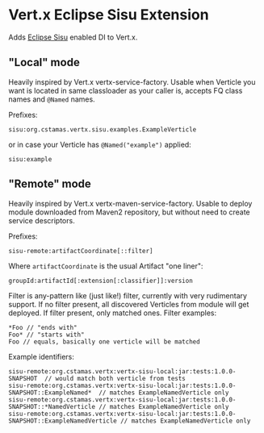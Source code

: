 # Vert.x Eclipse Sisu Extension

Adds [Eclipse Sisu](https://www.eclipse.org/sisu/) enabled DI to Vert.x.

## "Local" mode

Heavily inspired by Vert.x vertx-service-factory.
Usable when Verticle you want is located in same classloader as your caller is, accepts FQ class names and `@Named` names.

Prefixes:
```
sisu:org.cstamas.vertx.sisu.examples.ExampleVerticle
```
or in case your Verticle has `@Named("example")` applied:
```
sisu:example
```

## "Remote" mode

Heavily inspired by Vert.x vertx-maven-service-factory.
Usable to deploy module downloaded from Maven2 repository, but without need to create service descriptors.

Prefixes:
```
sisu-remote:artifactCoordinate[::filter]
```
Where `artifactCoordinate` is the usual Artifact "one liner":

```
groupId:artifactId[:extension[:classifier]]:version
```
Filter is any-pattern like (just like!) filter, currently with very rudimentary support. If no filter present,
all discovered Verticles from module will get deployed. If filter present, only matched ones. Filter examples:
```
*Foo // "ends with"
Foo* // "starts with"
Foo // equals, basically one verticle will be matched
```

Example identifiers:
```
sisu-remote:org.cstamas.vertx:vertx-sisu-local:jar:tests:1.0.0-SNAPSHOT  // would match both verticle from tests
sisu-remote:org.cstamas.vertx:vertx-sisu-local:jar:tests:1.0.0-SNAPSHOT::ExampleNamed*  // matches ExampleNamedVerticle only
sisu-remote:org.cstamas.vertx:vertx-sisu-local:jar:tests:1.0.0-SNAPSHOT::*NamedVerticle // matches ExampleNamedVerticle only
sisu-remote:org.cstamas.vertx:vertx-sisu-local:jar:tests:1.0.0-SNAPSHOT::ExampleNamedVerticle // matches ExampleNamedVerticle only
```